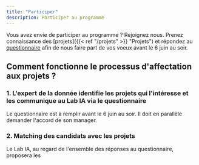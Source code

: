 ```yaml
---
title: "Participer"
description: Participer au programme
---
```


Vous avez envie de participer au programme ?  Rejoignez nous.
Prenez connaissance des [projets]({{< ref "/projets" >}} "Projets") et répondez au [questionnaire](https://pad.incubateur.net/KC7UBE82Sjan3MLyefWUlA#) afin de nous faire part de vos voeux avant le 6 juin au soir. 

## Comment fonctionne le processus d'affectation aux projets ?

### 1. L'expert de la donnée identifie les projets qui l'intéresse et les communique au Lab IA via le questionnaire 
Le questionnaire est à remplir avant le 6 juin au soir. 
Il doit en parallèle demander l'accord de son manager. 

### 2. Matching des candidats avec les projets 

Le Lab IA, au regard de l'ensemble des réponses au questionnaire, proposera les 



